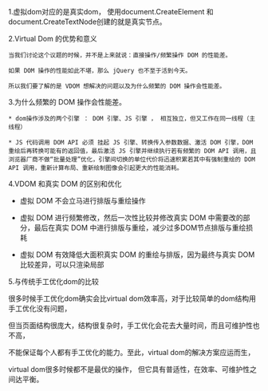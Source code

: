 1.虚拟dom对应的是真实dom， 使用document.CreateElement 和 document.CreateTextNode创建的就是真实节点。

2.Virtual Dom 的优势和意义

    当我们讨论这个议题的时候，并不是上来就说：直接操作/频繁操作 DOM 的性能差。
    
    如果 DOM 操作的性能如此不堪，那么 jQuery 也不至于活到今天。
    
    所以我们要了解的是 VDOM 想解决的问题以及为什么频繁的 DOM 操作会性能差。
    
3.为什么频繁的 DOM 操作会性能差。

    * dom操作涉及的两个引擎 ： DOM 引擎、JS 引擎 ， 相互独立，但又工作在同一线程（主线程）
    
    * JS 代码调用 DOM API 必须 挂起 JS 引擎、转换传入参数数据、激活 DOM 引擎，DOM 重绘后再转换可能有的返回值，最后激活 JS 引擎并继续执行若有频繁的 DOM API 调用，且浏览器厂商不做“批量处理”优化，引擎间切换的单位代价将迅速积累若其中有强制重绘的 DOM API 调用，重新计算布局、重新绘制图像会引起更大的性能消耗。

4.VDOM 和真实 DOM 的区别和优化

* 虚拟 DOM 不会立马进行排版与重绘操作

* 虚拟 DOM 进行频繁修改，然后一次性比较并修改真实 DOM 中需要改的部分，最后在真实 DOM 中进行排版与重绘，减少过多DOM节点排版与重绘损耗

* 虚拟 DOM 有效降低大面积真实 DOM 的重绘与排版，因为最终与真实 DOM 比较差异，可以只渲染局部

5.与传统手工优化dom的比较

很多时候手工优化dom确实会比virtual dom效率高，对于比较简单的dom结构用手工优化没有问题，

但当页面结构很庞大，结构很复杂时，手工优化会花去大量时间，而且可维护性也不高，

不能保证每个人都有手工优化的能力。至此，virtual dom的解决方案应运而生，

virtual dom很多时候都不是最优的操作， 但它具有普适性，在效率、可维护性之间达平衡。




